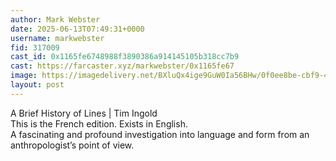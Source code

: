 ```yaml
---
author: Mark Webster
date: 2025-06-13T07:49:31+0000
username: markwebster
fid: 317009
cast_id: 0x1165fe6748988f3890386a914145105b318cc7b9
cast: https://farcaster.xyz/markwebster/0x1165fe67
image: https://imagedelivery.net/BXluQx4ige9GuW0Ia56BHw/0f0ee8be-cbf9-4d9a-9796-9d194eff1200/original
layout: post
---
```

A Brief History of Lines | Tim Ingold  
This is the French edition. Exists in English.   
A fascinating and profound investigation into language and form from an anthropologist’s point of view.  

<img src='https://imagedelivery.net/BXluQx4ige9GuW0Ia56BHw/0f0ee8be-cbf9-4d9a-9796-9d194eff1200/original' alt='' referrerpolicy='no-referrer'/>
